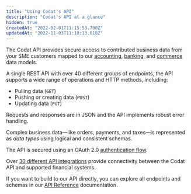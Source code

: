 ```yaml
---
title: "Using Codat's API"
description: "Codat's API at a glance"
hidden: true
createdAt: "2022-02-01T11:15:53.700Z"
updatedAt: "2022-11-03T11:18:13.618Z"
---
```


The Codat API provides secure access to contributed business data from your SME customers mapped to our [accounting](/data-model/accounting/), [banking](/data-model-banking), and [commerce](/data-model/commerce/) data models.

A single REST API with over 40 different groups of endpoints, the API supports a wide range of operations and HTTP methods, including:

- Pulling data (`GET`)
- Pushing or creating data (`POST`)
- Updating data (`PUT`)

Requests and responses are in JSON and the API implements robust error handling.

Complex business data—like orders, payments, and taxes—is represented as _data types_ using logical and consistent schemas.

The API is secured using an OAuth 2.0 [authentication flow](/auth-flow/overview).

Over [30 different API integrations](/core-integrations) provide connectivity between the Codat API and supported financial systems.

If you want to build to our API directly, you can explore all endpoints and schemas in our [API Reference](/using-the-api/authentication) documentation.
